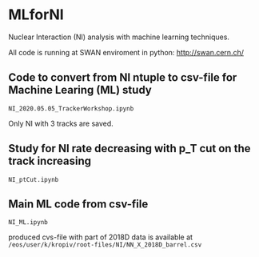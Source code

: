 # MLforNI

Nuclear Interaction (NI) analysis with machine learning techniques. 

All code is running at SWAN enviroment in python: http://swan.cern.ch/

## Code to convert from NI ntuple to csv-file for Machine Learing (ML) study
`NI_2020.05.05_TrackerWorkshop.ipynb`

Only NI with 3 tracks are saved.

## Study for NI rate decreasing with p_T cut on the track increasing
`NI_ptCut.ipynb`
## Main ML code from csv-file
`NI_ML.ipynb`

produced cvs-file with part of 2018D data is available at `/eos/user/k/kropiv/root-files/NI/NN_X_2018D_barrel.csv`

